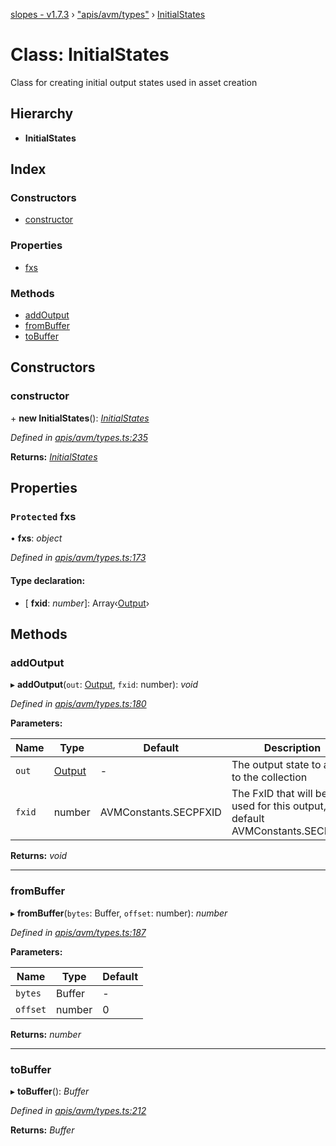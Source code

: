 [slopes - v1.7.3](../README.md) › ["apis/avm/types"](../modules/_apis_avm_types_.md) › [InitialStates](_apis_avm_types_.initialstates.md)

# Class: InitialStates

Class for creating initial output states used in asset creation

## Hierarchy

* **InitialStates**

## Index

### Constructors

* [constructor](_apis_avm_types_.initialstates.md#constructor)

### Properties

* [fxs](_apis_avm_types_.initialstates.md#protected-fxs)

### Methods

* [addOutput](_apis_avm_types_.initialstates.md#addoutput)
* [fromBuffer](_apis_avm_types_.initialstates.md#frombuffer)
* [toBuffer](_apis_avm_types_.initialstates.md#tobuffer)

## Constructors

###  constructor

\+ **new InitialStates**(): *[InitialStates](_apis_avm_types_.initialstates.md)*

*Defined in [apis/avm/types.ts:235](https://github.com/ava-labs/slopes/blob/48cc94f/src/apis/avm/types.ts#L235)*

**Returns:** *[InitialStates](_apis_avm_types_.initialstates.md)*

## Properties

### `Protected` fxs

• **fxs**: *object*

*Defined in [apis/avm/types.ts:173](https://github.com/ava-labs/slopes/blob/48cc94f/src/apis/avm/types.ts#L173)*

#### Type declaration:

* \[ **fxid**: *number*\]: Array‹[Output](_apis_avm_outputs_.output.md)›

## Methods

###  addOutput

▸ **addOutput**(`out`: [Output](_apis_avm_outputs_.output.md), `fxid`: number): *void*

*Defined in [apis/avm/types.ts:180](https://github.com/ava-labs/slopes/blob/48cc94f/src/apis/avm/types.ts#L180)*

**Parameters:**

Name | Type | Default | Description |
------ | ------ | ------ | ------ |
`out` | [Output](_apis_avm_outputs_.output.md) | - | The output state to add to the collection |
`fxid` | number |  AVMConstants.SECPFXID | The FxID that will be used for this output, default AVMConstants.SECPFXID  |

**Returns:** *void*

___

###  fromBuffer

▸ **fromBuffer**(`bytes`: Buffer, `offset`: number): *number*

*Defined in [apis/avm/types.ts:187](https://github.com/ava-labs/slopes/blob/48cc94f/src/apis/avm/types.ts#L187)*

**Parameters:**

Name | Type | Default |
------ | ------ | ------ |
`bytes` | Buffer | - |
`offset` | number | 0 |

**Returns:** *number*

___

###  toBuffer

▸ **toBuffer**(): *Buffer*

*Defined in [apis/avm/types.ts:212](https://github.com/ava-labs/slopes/blob/48cc94f/src/apis/avm/types.ts#L212)*

**Returns:** *Buffer*
